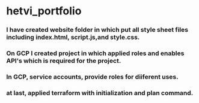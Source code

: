 # hetvi_portfolio
### I have created website folder in which put all style sheet files including index.html, script.js,and style.css.
### On GCP I created project in which applied roles and enables API's which is required for the project.
### In GCP, service accounts, provide roles for diiferent uses.
### at last, applied terraform with initialization and plan command.
